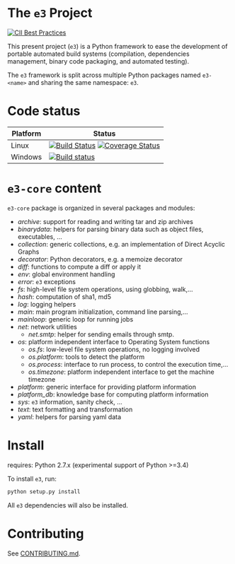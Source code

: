 The `e3` Project 
================

[![CII Best Practices](https://bestpractices.coreinfrastructure.org/projects/979/badge)](https://bestpractices.coreinfrastructure.org/projects/979)

This present project (`e3`) is a Python framework to ease the development
of portable automated build systems (compilation, dependencies management,
binary code packaging, and automated testing).

The `e3` framework is split across multiple Python packages named `e3-<name>`
and sharing the same namespace: `e3`.

Code status
===========

Platform | Status
---------|-------
Linux    | [![Build Status](https://travis-ci.org/AdaCore/e3-core.svg?branch=master)](https://travis-ci.org/AdaCore/e3-core) [![Coverage Status](https://coveralls.io/repos/github/AdaCore/e3-core/badge.svg?branch=master)](https://coveralls.io/github/AdaCore/e3-core?branch=master)
Windows  | [![Build status](https://ci.appveyor.com/api/projects/status/c8lgr7t0pmg1q89f/branch/master?svg=true)](https://ci.appveyor.com/project/github-integration-adacore/e3-core/branch/master)


`e3-core` content
=================

`e3-core` package is organized in several packages and modules:

- *archive*: support for reading and writing tar and zip archives
- *binarydata*: helpers for parsing binary data such as object files,
  executables, …
- *collection*: generic collections, e.g. an implementation of Direct Acyclic
  Graphs
- *decorator*: Python decorators, e.g. a memoize decorator
- *diff*: functions to compute a diff or apply it
- *env*: global environment handling
- *error*: `e3` exceptions
- *fs*: high-level file system operations, using globbing, walk,...
- *hash*: computation of sha1, md5
- *log*: logging helpers
- *main*: main program initialization, command line parsing,...
- *mainloop*: generic loop for running jobs
- *net*: network utilities
  - *net.smtp*: helper for sending emails through smtp.
- *os*: platform independent interface to Operating System functions
  - *os.fs*: low-level file system operations, no logging involved
  - *os.platform*: tools to detect the platform
  - *os.process*: interface to run process, to control the execution time,...
  - *os.timezone*: platform independent interface to get the machine timezone
- *platform*: generic interface for providing platform information
- *platform_db*: knowledge base for computing platform information
- *sys*: `e3` information, sanity check, ...
- *text*: text formatting and transformation
- *yaml*: helpers for parsing yaml data


Install
=======

requires: Python 2.7.x (experimental support of Python >=3.4)

To install `e3`, run:

```bash
python setup.py install
```

All `e3` dependencies will also be installed.

Contributing
============

See [CONTRIBUTING.md](CONTRIBUTING.md).
